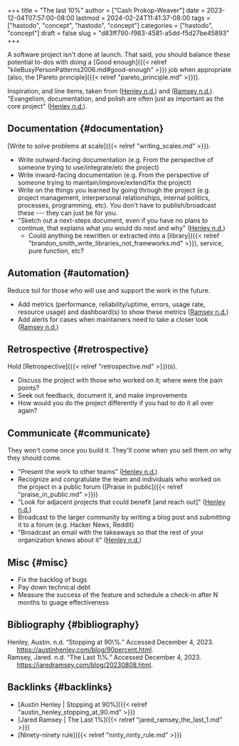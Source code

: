 +++
title = "The last 10%"
author = ["Cash Prokop-Weaver"]
date = 2023-12-04T07:57:00-08:00
lastmod = 2024-02-24T11:41:37-08:00
tags = ["hastodo", "concept", "hastodo", "concept"]
categories = ["hastodo", "concept"]
draft = false
slug = "d83ff790-f983-4581-a5dd-f5d27be45893"
+++

A software project isn't done at launch. That said, you should balance these potential to-dos with doing a [Good enough]({{< relref "kileBusyPersonPatterns2006.md#good-enough" >}}) job when appropriate (also, the [Pareto principle]({{< relref "pareto_principle.md" >}})).

Inspiration, and line items, taken from (<a href="#citeproc_bib_item_1">Henley n.d.</a>) and (<a href="#citeproc_bib_item_2">Ramsey n.d.</a>). "Evangelism, documentation, and polish are often just as important as the core project" (<a href="#citeproc_bib_item_1">Henley n.d.</a>).


## Documentation {#documentation}

[Write to solve problems at scale]({{< relref "writing_scales.md" >}}).

-   Write outward-facing documentation (e.g. From the perspective of someone trying to use/integrate/etc the project)
-   Write inward-facing documentation (e.g. From the perspective of someone trying to maintain/improve/extend/fix the project)
-   Write on the things you learned by going through the project (e.g. project management, interpersonal relationships, internal politics, processes, programming, etc). You don't have to publish/broadcast these --- they can just be for you.
-   "Sketch out a next-steps document, even if you have no plans to continue, that explains what you would do next and why" (<a href="#citeproc_bib_item_1">Henley n.d.</a>)
    -   Could anything be rewritten or extracted into a [library]({{< relref "brandon_smith_write_libraries_not_frameworks.md" >}}), service, pure function, etc?


## Automation {#automation}

Reduce toil for those who will use and support the work in the future.

-   Add metrics (performance, reliability/uptime, errors, usage rate, resource usage) and dashboard(s) to show these metrics (<a href="#citeproc_bib_item_2">Ramsey n.d.</a>)
-   Add alerts for cases when maintainers need to take a closer look (<a href="#citeproc_bib_item_2">Ramsey n.d.</a>)


## Retrospective {#retrospective}

Hold [Retrospective]({{< relref "retrospective.md" >}})(s).

-   Discuss the project with those who worked on it; where were the pain points?
-   Seek out feedback, document it, and make improvements
-   How would you do the project differently if you had to do it all over again?


## Communicate {#communicate}

They won't come once you build it. They'll come when you sell them on why they should come.

-   "Present the work to other teams" (<a href="#citeproc_bib_item_1">Henley n.d.</a>)
-   Recognize and congratulate the team and individuals who worked on the project in a public forum ([Praise in public]({{< relref "praise_in_public.md" >}}))
-   "Look for adjacent projects that could benefit [and reach out]" (<a href="#citeproc_bib_item_1">Henley n.d.</a>)
-   Broadcast to the larger community by writing a blog post and submitting it to a forum (e.g. Hacker News, Reddit)
-   "Broadcast an email with the takeaways so that the rest of your organization knows about it" (<a href="#citeproc_bib_item_1">Henley n.d.</a>)


## Misc {#misc}

-   Fix the backlog of bugs
-   Pay down technical debt
-   Measure the success of the feature and schedule a check-in after N months to guage effectiveness


## Bibliography {#bibliography}

<style>.csl-entry{text-indent: -1.5em; margin-left: 1.5em;}</style><div class="csl-bib-body">
  <div class="csl-entry"><a id="citeproc_bib_item_1"></a>Henley, Austin. n.d. “Stopping at 90\%.” Accessed December 4, 2023. <a href="https://austinhenley.com/blog/90percent.html">https://austinhenley.com/blog/90percent.html</a>.</div>
  <div class="csl-entry"><a id="citeproc_bib_item_2"></a>Ramsey, Jared. n.d. “The Last 1\%.” Accessed December 4, 2023. <a href="https://jaredramsey.com/blog/20230808.html">https://jaredramsey.com/blog/20230808.html</a>.</div>
</div>


## Backlinks {#backlinks}

-   [Austin Henley | Stopping at 90%]({{< relref "austin_henley_stopping_at_90.md" >}})
-   [Jared Ramsey | The Last 1%]({{< relref "jared_ramsey_the_last_1.md" >}})
-   [Ninety-ninety rule]({{< relref "ninty_ninty_rule.md" >}})
